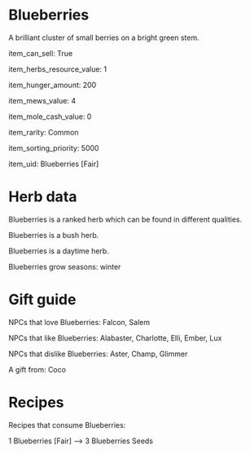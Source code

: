 # Blueberries

A brilliant cluster of small berries on a bright green stem.

item_can_sell: True

item_herbs_resource_value: 1

item_hunger_amount: 200

item_mews_value: 4

item_mole_cash_value: 0

item_rarity: Common

item_sorting_priority: 5000

item_uid: Blueberries [Fair]

# Herb data

Blueberries is a ranked herb which can be found in different qualities.

Blueberries is a bush herb.

Blueberries is a daytime herb.

Blueberries grow seasons: winter

# Gift guide

NPCs that love Blueberries: Falcon, Salem

NPCs that like Blueberries: Alabaster, Charlotte, Elli, Ember, Lux

NPCs that dislike Blueberries: Aster, Champ, Glimmer

A gift from: Coco

# Recipes

Recipes that consume Blueberries:

1 Blueberries [Fair] --> 3 Blueberries Seeds